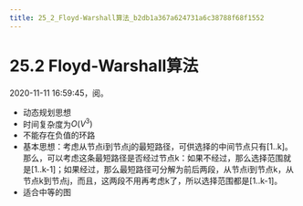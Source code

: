 ```yaml
---
title: 25_2_Floyd-Warshall算法_b2db1a367a624731a6c38788f68f1552
---
```


# 25.2 Floyd-Warshall算法

2020-11-11 16:59:45，阅。

- 动态规划思想
- 时间复杂度为$O(V^3)$
- 不能存在负值的环路
- 基本思想：考虑从节点i到节点j的最短路径，可供选择的中间节点只有[1..k]。那么，可以考虑这条最短路径是否经过节点k：如果不经过，那么选择范围就是[1..k-1]；如果经过，那么最短路径可分解为前后两段，从节点i到节点k，从节点k到节点j，而且，这两段不用再考虑k了，所以选择范围都是[1..k-1]。
- 适合中等的图